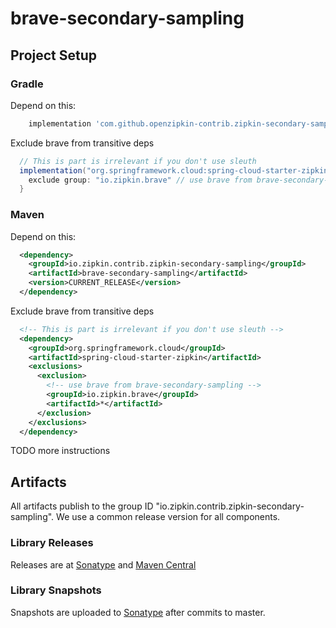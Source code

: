 # brave-secondary-sampling

## Project Setup

### Gradle

Depend on this:
```groovy
    implementation 'com.github.openzipkin-contrib.zipkin-secondary-sampling:brave-secondary-sampling:CURRENT_RELEASE'
```

Exclude brave from transitive deps
```groovy
  // This is part is irrelevant if you don't use sleuth
  implementation("org.springframework.cloud:spring-cloud-starter-zipkin") {
    exclude group: "io.zipkin.brave" // use brave from brave-secondary-sampling
  }
```

### Maven

Depend on this:
```xml
  <dependency>
    <groupId>io.zipkin.contrib.zipkin-secondary-sampling</groupId>
    <artifactId>brave-secondary-sampling</artifactId>
    <version>CURRENT_RELEASE</version>
  </dependency>
```

Exclude brave from transitive deps
```xml
  <!-- This is part is irrelevant if you don't use sleuth -->
  <dependency>
    <groupId>org.springframework.cloud</groupId>
    <artifactId>spring-cloud-starter-zipkin</artifactId>
    <exclusions>
      <exclusion>
        <!-- use brave from brave-secondary-sampling -->
        <groupId>io.zipkin.brave</groupId>
        <artifactId>*</artifactId>
      </exclusion>
    </exclusions>
  </dependency>
```

TODO more instructions

## Artifacts
All artifacts publish to the group ID "io.zipkin.contrib.zipkin-secondary-sampling". We use a common
release version for all components.

### Library Releases
Releases are at [Sonatype](https://oss.sonatype.org/content/repositories/releases) and [Maven Central](http://search.maven.org/#search%7Cga%7C1%7Cg%3A%22io.zipkin.contrib.zipkin-secondary-sampling%22)

### Library Snapshots
Snapshots are uploaded to [Sonatype](https://oss.sonatype.org/content/repositories/snapshots) after
commits to master.
